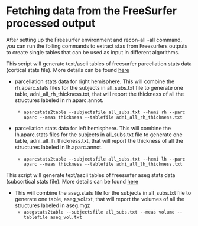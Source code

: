 # Fetching data from the FreeSurfer processed output
After setting up the Freesurfer environment and recon-all -all command, you can run the folling commands to extract stas from Freesurfers outputs to create single tables that can be used as input in different algorithms.

This script will generate text/ascii tables of freesurfer parcellation stats data (cortical stats file). More details can be found [here](https://surfer.nmr.mgh.harvard.edu/fswiki/aparcstats2table)

- parcellation stats data for right hemisphere. This will combine the rh.aparc.stats files for the subjects in all_subs.txt file to generate one table, adni_all_rh_thickness.txt, that will report the thickness of all the structures labeled in rh.aparc.annot. 
  - ```aparcstats2table --subjectsfile all_subs.txt --hemi rh --parc aparc --meas thickness --tablefile adni_all_rh_thickness.txt```

- parcellation stats data for left hemisphere. This will combine the lh.aparc.stats files for the subjects in all_subs.txt file to generate one table, adni_all_lh_thickness.txt, that will report the thickness of all the structures labeled in lh.aparc.annot. 
  - ```aparcstats2table --subjectsfile all_subs.txt --hemi lh --parc aparc --meas thickness --tablefile adni_all_lh_thickness.txt```

This script will generate text/ascii tables of freesurfer aseg stats data (subcortical stats file). More details can be found [here](https://surfer.nmr.mgh.harvard.edu/fswiki/asegstats2table)
  
-  This will combine the aseg.stats file for the subjects in all_subs.txt file to generate one table, aseg_vol.txt, that will report the volumes of all the structures labeled in aseg.mgz
    - ```asegstats2table --subjectsfile all_subs.txt --meas volume --tablefile aseg_vol.txt```
